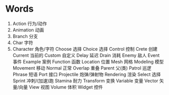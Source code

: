 # Words
1. Action		  行为/动作
2. Animation	  动画
3. Branch		  分支
4. Char		    字符
5. Character	  角色/字符
Choose		  选择
Choice		  选择
Control		  控制
Crete		    创建
Current		  当前的
Custom	  	自定义
Delay		    延迟
Drain		    消耗
Enemy		    敌人
Event		    事件
Example		  案例
Function	  函数
Location	  位置
Mesh		    网格
Modeling	  模型
Movement	  移动
Normal		  正常
Overlap 		重叠
Parent	  	父(类)
Patrol	  	巡逻
Phrase		  短语
Port	    	接口
Projectile	炮弹/弹射物
Rendering 	渲染
Select	  	选择
Sprint	  	冲刺/(加速)跑
Stamina	  	耐力
Transform	  变换
Variable  	变量
Vector		  矢量/向量
View		    视图
Volume	  	体积
Widget		  控件
